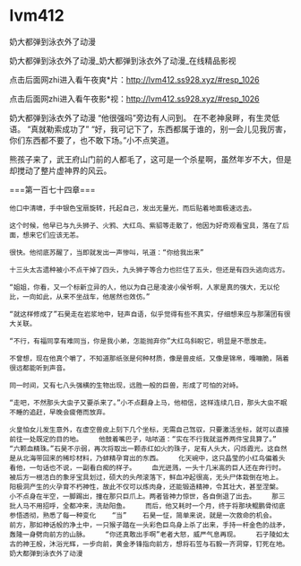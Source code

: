 # lvm412
奶大都弹到泳衣外了动漫

奶大都弹到泳衣外了动漫_奶大都弹到泳衣外了动漫_在线精品影视

点击后面网zhi进入看午夜爽*片：http://lvm412.ss928.xyz/#resp_1026

点击后面网zhi进入看午夜影*视：http://lvm412.ss928.xyz/#resp_1026

奶大都弹到泳衣外了动漫    “他很强吗”旁边有人问到。    在不老神泉畔，有生灵低语。    “真就勒索成功了”    “好，我可记下了，东西都属于谁的，别一会儿见我厉害，你们东西都不要了，也不敢下场。”小不点笑道。

熊孩子来了，武王府山门前的人都毛了，这可是一个杀星啊，虽然年岁不大，但是却搅动了整片虚神界的风云。

===第一百七十四章===

    他口中清啸，手中银色宝扇旋转，托起自己，发出无量光，而后贴着地面极速远去。

    这个时候，他早已与九头狮子、火鸦、大红鸟、紫貂等走散了，他因为好奇观看宝具，落在了后面，想来它们应该无恙。

    很快。他彻底苏醒了，当即就发出一声惨叫，吼道：“你给我出来”

    十三头太古遗种被小不点干掉了四头，九头狮子等合力也拦住了五头，但还是有四头逃向远方。

    “姐姐，你看，又一个标新立异的人，他以为自己是凌波小侯爷啊，人家是真的强大，无以伦比，一向如此，从来不坐战车，他居然也效仿。”

    “就这样修成了”石昊走在岩浆地中，轻声自语，似乎觉得有些不真实，仔细想来应与那蒲团有很大关联。

    “不行，有福同享有难同当，你是我小弟，怎能抛弃你”大红鸟斜睨它，明显是不愿放走。

    不曾想，现在他真个嚼了，不知道那纸张是何种材质，像是兽皮纸，又像是锦帛，嘎嘣脆，隔着很远都能听到声音。

    同一时间，又有七八头强横的生物出现，远胜一般的巨兽，形成了可怕的对峙。

    “走吧，不然那头大虫子又要杀来了。”小不点翻身上马，他相信，这样连续几日，那头大虫不眠不睡的追赶，早晚会疲倦而放弃。

    火皇怕女儿发生意外，在虚空兽皮上刻下几个坐标，无需自己驾驭，只要激活坐标，就可以直接前往一处既定的目的地。    他鼓着嘴巴子，咕哝道：“实在不行我就滋养两件宝具算了。”    “六颗血精珠。”石昊不示弱，再次将取出一颗赤红如火的珠子，足有人头大，闪烁霞光，这自然是从北海带回来的稀珍材料，乃蚌精孕育出的东西。    化天碗中，这只晶莹的小红鸟偏着头看他，一句话也不说，一副看白痴的样子。    血光迸溅，一头十几米高的巨人还在奔行时。被后方一根洁白的象牙宝具划过，硕大的头颅滚落下，鲜血冲起很高，无头尸体栽倒在地上。    阳极洞产生的火孕育不朽神性，故此不仅可以炼肉身，还能锻造精神，令其壮大，甚至涅槃。    小不点身在半空，一脚踢出，撞在那只巨爪上。两者皆神力惊世，各自倒退了出去。    那三批人马不用招呼，全都冲来，洗劫阳鱼。    而后，他又耗时一个月，终于将那块鲲鹏骨彻底参悟透彻，熟悉了每一种变化    “当”    石昊一怔，简单来说，就是一次救命的机会。    前方，那如神话般的净土中，一只猴子踏在一头彩色巨鸟身上杀了出来，手持一杆金色的战矛，轰隆一身劈向前方的山脉。    “你还真敢出手啊”老者大怒，威严气息再现。    石子陵如太古的神王般，沐浴光辉，一步向前，黄金矛锋指向前方，想将石笠与石毅一齐洞穿，钉死在地。奶大都弹到泳衣外了动漫
